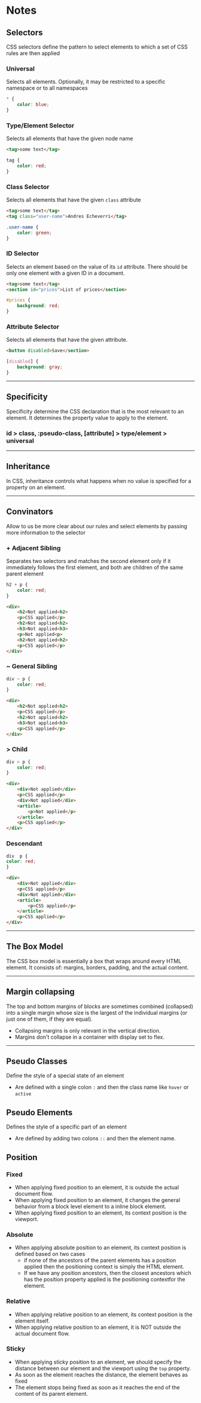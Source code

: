 # Notes

## Selectors
CSS selectors define the pattern to select elements to which a set of CSS rules are then applied
### Universal
Selects all elements. Optionally, it may be restricted to a specific namespace or to all namespaces
```css
* {
    color: blue;
}
```
### Type/Element Selector
Selects all elements that have the given node name 
```html
<tag>some text</tag>
```
```css
tag {
    color: red;
}
```
### Class Selector
Selects all elements that have the given `class` attribute
```html
<tag>some text</tag>
<tag class="user-name">Andres Echeverri</tag>
```
```css
.user-name {
    color: green;
}
```
### ID Selector
Selects an element based on the value of its `id` attribute. There should be only one element with a given ID in a document.
```html
<tag>some text</tag>
<section id="prices">List of prices</section>
```
```css
#prices {
    background: red;
}
```
### Attribute Selector
Selects all elements that have the given attribute.
```html
<button disabled>Save</section>
```
```css
[disabled] {
    background: gray;
}
```
<hr>

## Specificity
Specificity determine the CSS declaration that is the most relevant to an element. It determines the property value to apply to the element.

### id > class, :pseudo-class, [attribute] > type/element > universal

<hr>

## Inheritance
In CSS, inheritance controls what happens when no value is specified for a property on an element.

<hr>

## Convinators
Allow to us be more clear about our rules and select elements by passing more information to the selector

### + Adjacent Sibling
Separates two selectors and matches the second element only if it immediately follows the first element, and both are children of the same parent element
```css
h2 + p {
    color: red;
}
```
```html
<div>
    <h2>Not applied<h2>
    <p>CSS applied</p>
    <h2>Not applied<h2>
    <h3>Not applied<h3>
    <p>Not applied<p>
    <h2>Not applied<h2>
    <p>CSS applied</p>
</div>
```
### ~ General Sibling
```css
div ~ p {
    color: red;
}
```
```html
<div>
    <h2>Not applied<h2>
    <p>CSS applied</p>
    <h2>Not applied<h2>
    <h3>Not applied<h3>
    <p>CSS applied</p>
</div>
```
### > Child
```css
div > p {
    color: red;
}
```
```html
<div>
    <div>Not applied</div>
    <p>CSS applied</p>
    <div>Not applied</div>
    <article>
        <p>Not applied</p>
    </article>
    <p>CSS applied</p>
</div>
```
### Descendant
```css
div  p {
color: red;
}
```
```html
<div>
    <div>Not applied</div>
    <p>CSS applied</p>
    <div>Not applied</div>
    <article>
        <p>CSS applied</p>
    </article>
    <p>CSS applied</p>
</div>
```
<hr>

## The Box Model
The CSS box model is essentially a box that wraps around every HTML element. It consists of: margins, borders, padding, and the actual content.

<hr/>

## Margin collapsing
The top and bottom margins of blocks are sometimes combined (collapsed) into a single margin whose size is the largest of the individual margins (or just one of them, if they are equal).
* Collapsing margins is only relevant in the vertical direction.
* Margins don't collapse in a container with display set to flex.

<hr/>

## Pseudo Classes
Define the style of a special state of an element
* Are defined with a single colon `:` and then the class name like `hover` or `active`


## Pseudo Elements
Defines the style of a specific part of an element
* Are defined by adding two colons `::` and then the element name.


## Position

### Fixed
* When applying fixed position to an element, it is outside the actual document flow.
* When applying fixed position to an element, it changes the general behavior from a block level element to a inline block element.
* When applying fixed position to an element, its context position is the viewport.

### Absolute
* When applying absolute position to an element, its context position is defined based on two cases
    * if none of the ancestors of the parent elements has a position applied then the positioning context is simply the HTML element.
    * If we have any position ancestors, then the closest ancestors which has the position property applied is the positioning contextfor the element.

### Relative
* When applying relative position to an element, its context position is the element itself.
* When applying relative position to an element, it is NOT outside the actual document flow.

### Sticky
* When applying sticky position to an element, we should specify the distance between our element and the viewport using the `top` property.
* As soon as the element reaches the distance, the element behaves as fixed
* The element stops being fixed as soon as it reaches the end of the content of its parent element.